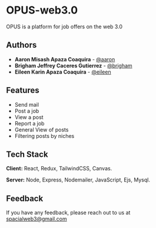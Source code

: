 # OPUS-web3.0
OPUS is a platform for job offers on the web 3.0

## Authors

-  **Aaron Misash Apaza Coaquira** - [@aaron](https://github.com/Misash)
-  **Brigham Jeffrey Caceres Gutierrez** - [@brigham](https://github.com/Brigham-CG)
-  **Eileen Karin Apaza Coaquira** - [@eileen](https://github.com/3ileen)


## Features

- Send mail
- Post a job
- View a post
- Report a job
- General View of posts
- Filtering posts by niches

## Tech Stack

**Client:** React, Redux, TailwindCSS, Canvas.

**Server:** Node, Express, Nodemailer, JavaScript, Ejs, Mysql.

## Feedback

If you have any feedback, please reach out to us at spacialweb3@gmail.com
